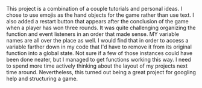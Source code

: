 This project is a combination of a couple tutorials and personal ideas. I chose to use emojis as the hand objects for the game rather than use text. I also added a restart button that appears after the conclusion of the game when a player has won three rounds. 
It was quite challenging organizing the function and event listeners in an order that made sense. MY variable names are all over the place as well. I would find that in order to access a variable farther down in my code that I'd have to remove it from its original function into a global state. Not sure if a few of those instances could have been done neater, but I managed to get functions working this way.
I need to spend more time actively thinking about the layout of my projects next time around. Nevertheless, this turned out being a great project for googling help and structuring a game.